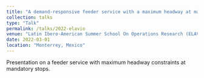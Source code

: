 ```yaml
---
title: "A demand-responsive feeder service with a maximum headway at mandatory stops"
collection: talks
type: "Talk"
permalink: /talks/2022-elavio
venue: "Latin Ibero-American Summer School On Operations Research (ELAVIO 2022)"
date: 2022-03-01
location: "Monterrey, Mexico"
---
```


Presentation on a feeder service with maximum headway constraints at mandatory stops.
